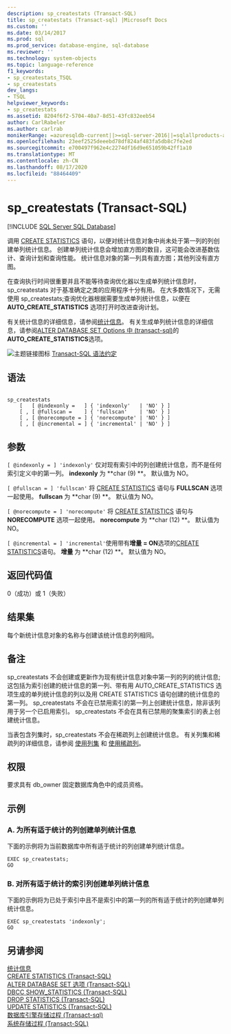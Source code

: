```yaml
---
description: sp_createstats (Transact-SQL)
title: sp_createstats (Transact-sql) |Microsoft Docs
ms.custom: ''
ms.date: 03/14/2017
ms.prod: sql
ms.prod_service: database-engine, sql-database
ms.reviewer: ''
ms.technology: system-objects
ms.topic: language-reference
f1_keywords:
- sp_createstats_TSQL
- sp_createstats
dev_langs:
- TSQL
helpviewer_keywords:
- sp_createstats
ms.assetid: 8204f6f2-5704-40a7-8d51-43fc832eeb54
author: CarlRabeler
ms.author: carlrab
monikerRange: =azuresqldb-current||>=sql-server-2016||=sqlallproducts-allversions||>=sql-server-linux-2017||=azuresqldb-mi-current
ms.openlocfilehash: 23eef2525deeebd78df824af483fa5db8c7fe2ed
ms.sourcegitcommit: e700497f962e4c2274df16d9e651059b42ff1a10
ms.translationtype: MT
ms.contentlocale: zh-CN
ms.lasthandoff: 08/17/2020
ms.locfileid: "88464409"
---
```

# <a name="sp_createstats-transact-sql"></a>sp_createstats (Transact-SQL)
[!INCLUDE [SQL Server SQL Database](../../includes/applies-to-version/sql-asdb.md)]

  调用 [CREATE STATISTICS](../../t-sql/statements/create-statistics-transact-sql.md) 语句，以便对统计信息对象中尚未处于第一列的列创建单列统计信息。 创建单列统计信息会增加直方图的数目，这可能会改进基数估计、查询计划和查询性能。 统计信息对象的第一列具有直方图；其他列没有直方图。  
  
 在查询执行时间很重要并且不能等待查询优化器以生成单列统计信息时，sp_createstats 对于基准确定之类的应用程序十分有用。 在大多数情况下，无需使用 sp_createstats;查询优化器根据需要生成单列统计信息，以便在 **AUTO_CREATE_STATISTICS** 选项打开时改进查询计划。  
  
 有关统计信息的详细信息，请参阅[统计信息](../../relational-databases/statistics/statistics.md)。 有关生成单列统计信息的详细信息，请参阅[ALTER DATABASE SET Options 中 &#40;transact-sql&#41;](../../t-sql/statements/alter-database-transact-sql-set-options.md)的**AUTO_CREATE_STATISTICS**选项。  
  
 ![主题链接图标](../../database-engine/configure-windows/media/topic-link.gif "“主题链接”图标") [Transact-SQL 语法约定](../../t-sql/language-elements/transact-sql-syntax-conventions-transact-sql.md)  
  
## <a name="syntax"></a>语法  
  
```  
  
sp_createstats   
    [   [ @indexonly =   ] { 'indexonly'   | 'NO' } ]   
    [ , [ @fullscan =    ] { 'fullscan'    | 'NO' } ]   
    [ , [ @norecompute = ] { 'norecompute' | 'NO' } ]  
    [ , [ @incremental = ] { 'incremental' | 'NO' } ]  
```  
  
## <a name="arguments"></a>参数  
`[ @indexonly = ] 'indexonly'` 仅对现有索引中的列创建统计信息，而不是任何索引定义中的第一列。 **indexonly** 为 **char (9) **。 默认值为 NO。  
  
`[ @fullscan = ] 'fullscan'` 将 [CREATE STATISTICS](../../t-sql/statements/create-statistics-transact-sql.md) 语句与 **FULLSCAN** 选项一起使用。 **fullscan** 为 **char (9) **。  默认值为 NO。  
  
`[ @norecompute = ] 'norecompute'` 将 [CREATE STATISTICS](../../t-sql/statements/create-statistics-transact-sql.md) 语句与 **NORECOMPUTE** 选项一起使用。 **norecompute** 为 **char (12) **。  默认值为 NO。  
  
`[ @incremental = ] 'incremental'`使用带有**增量 = ON**选项的[CREATE STATISTICS](../../t-sql/statements/create-statistics-transact-sql.md)语句。 **增量** 为 **char (12) **。  默认值为 NO。  
  
## <a name="return-code-values"></a>返回代码值  
 0（成功）或 1（失败）  
  
## <a name="result-sets"></a>结果集  
 每个新统计信息对象的名称与创建该统计信息的列相同。  
  
## <a name="remarks"></a>备注  
 sp_createstats 不会创建或更新作为现有统计信息对象中第一列的列的统计信息; 这包括为索引创建的统计信息的第一列、带有用 AUTO_CREATE_STATISTICS 选项生成的单列统计信息的列以及用 CREATE STATISTICS 语句创建的统计信息的第一列。 sp_createstats 不会在已禁用索引的第一列上创建统计信息，除非该列用于另一个已启用索引。 sp_createstats 不会在具有已禁用的聚集索引的表上创建统计信息。  
  
 当表包含列集时，sp_createstats 不会在稀疏列上创建统计信息。 有关列集和稀疏列的详细信息，请参阅 [使用列集](../../relational-databases/tables/use-column-sets.md) 和 [使用稀疏列](../../relational-databases/tables/use-sparse-columns.md)。  
  
## <a name="permissions"></a>权限  
 要求具有 db_owner 固定数据库角色中的成员资格。  
  
## <a name="examples"></a>示例  
  
### <a name="a-create-single-column-statistics-on-all-eligible-columns"></a>A. 为所有适于统计的列创建单列统计信息  
 下面的示例将为当前数据库中所有适于统计的列创建单列统计信息。  
  
```  
EXEC sp_createstats;  
GO  
```  
  
### <a name="b-create-single-column-statistics-on-all-eligible-index-columns"></a>B. 对所有适于统计的索引列创建单列统计信息  
 下面的示例将为已处于索引中且不是索引中的第一列的所有适于统计的列创建单列统计信息。  
  
```  
EXEC sp_createstats 'indexonly';  
GO  
```  
  
## <a name="see-also"></a>另请参阅  
 [统计信息](../../relational-databases/statistics/statistics.md)   
 [CREATE STATISTICS (Transact-SQL)](../../t-sql/statements/create-statistics-transact-sql.md)   
 [ALTER DATABASE SET 选项 (Transact-SQL)](../../t-sql/statements/alter-database-transact-sql-set-options.md)   
 [DBCC SHOW_STATISTICS (Transact-SQL)](../../t-sql/database-console-commands/dbcc-show-statistics-transact-sql.md)   
 [DROP STATISTICS (Transact-SQL)](../../t-sql/statements/drop-statistics-transact-sql.md)   
 [UPDATE STATISTICS (Transact-SQL)](../../t-sql/statements/update-statistics-transact-sql.md)   
 [数据库引擎存储过程 &#40;Transact-sql&#41;](../../relational-databases/system-stored-procedures/database-engine-stored-procedures-transact-sql.md)   
 [系统存储过程 (Transact-SQL)](../../relational-databases/system-stored-procedures/system-stored-procedures-transact-sql.md)  
  
  
